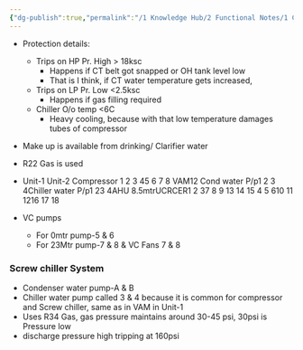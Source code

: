 ```yaml
---
{"dg-publish":true,"permalink":"/1 Knowledge Hub/2 Functional Notes/1 Career Notes/3 TSTPS Kaniha Technical Notes/7 Other Systems Notes/AC System/AC System/","noteIcon":""}
---
```


- Protection details:
    - Trips on HP Pr. High > 18ksc
        - Happens if CT belt got snapped or OH tank level low
        - That is I think, if CT water temperature gets increased, 
    - Trips on LP Pr. Low <2.5ksc
        - Happens if gas filling required
    - Chiller O/o temp <6C
        - Heavy cooling,  because with that low temperature damages tubes of compressor
- Make up is available from drinking/ Clarifier water
-  R22 Gas is used
- Unit-1 Unit-2 Compressor 1 2 3 45 6 7 8 VAM12 Cond water P/p1 2 3 4Chiller water P/p1 23 4AHU 8.5mtrUCRCER1 2 37 8 9 13 14 15 4 5 610 11 1216 17 18


- VC pumps
	- For 0mtr pump-5 & 6
	- For 23Mtr pump-7 & 8 & VC Fans 7 & 8



### Screw chiller System
- Condenser water pump-A & B
- Chiller water pump called 3 & 4 because it is common for compressor and Screw chiller, same as in VAM in Unit-1
- Uses R34 Gas, gas pressure maintains around 30-45 psi, 30psi is Pressure low
- discharge pressure high tripping at 160psi